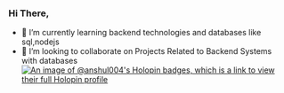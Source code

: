### Hi There,
- 🌱 I’m currently learning backend technologies and databases like sql,nodejs
- 👯 I’m looking to collaborate on Projects Related to Backend Systems with databases 
[![An image of @anshul004's Holopin badges, which is a link to view their full Holopin profile](https://holopin.me/anshul004)](https://holopin.io/@anshul004)

<!--
Here are some ideas to get you started:

- 🔭 I’m currently working on ...
- 🤔 I’m looking for help with ...
- 💬 Ask me about ...
- 📫 How to reach me: ...
- 😄 Pronouns: ...
- ⚡ Fun fact: ...
-->
